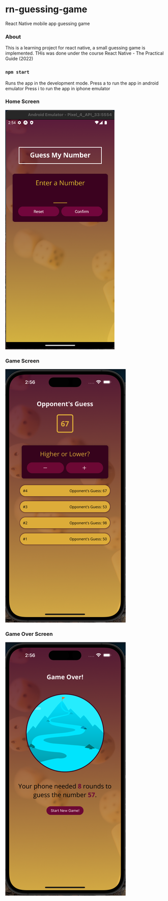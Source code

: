 # rn-guessing-game
React Native mobile app guessing game

### About

This is a learning project for react native, a small guessing game is implemented.
THis was done under the course React Native - The Practical Guide (2022)

### `npm start`

Runs the app in the development mode.
Press a to run the app in android emulator
Press i to run the app in iphone emulator

### Home Screen

![](/assets/images/home.png)

### Game Screen

![](/assets/images/game-screen.png)

### Game Over Screen

![](/assets/images/game-over.png)
